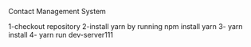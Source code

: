 Contact Management System

1-checkout repository
2-install yarn by running npm install yarn
3- yarn install
4- yarn run dev-server111    